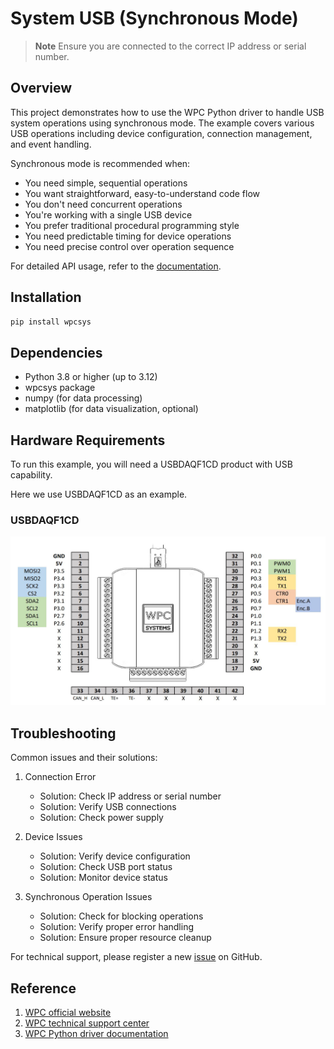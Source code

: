 # System USB (Synchronous Mode)
> **Note**
> Ensure you are connected to the correct IP address or serial number.

## Overview

This project demonstrates how to use the WPC Python driver to handle USB system operations using synchronous mode.
The example covers various USB operations including device configuration, connection management, and event handling.

Synchronous mode is recommended when:
- You need simple, sequential operations
- You want straightforward, easy-to-understand code flow
- You don't need concurrent operations
- You're working with a single USB device
- You prefer traditional procedural programming style
- You need predictable timing for device operations
- You need precise control over operation sequence

For detailed API usage, refer to the [documentation](https://wpc-systems-ltd.github.io/WPC_Python_driver_release/).

## Installation

```bash
pip install wpcsys
```

## Dependencies

- Python 3.8 or higher (up to 3.12)
- wpcsys package
- numpy (for data processing)
- matplotlib (for data visualization, optional)

## Hardware Requirements

To run this example, you will need a USBDAQF1CD product with USB capability.

Here we use USBDAQF1CD as an example.

### USBDAQF1CD

<img src="https://github.com/WPC-Systems-Ltd/WPC_Python_driver_release/blob/main/Reference/Pinouts/pinout-USBDAQF1CD.JPG" alt="drawing" width="600"/>

## Troubleshooting

Common issues and their solutions:

1. Connection Error
   - Solution: Check IP address or serial number
   - Solution: Verify USB connections
   - Solution: Check power supply

2. Device Issues
   - Solution: Verify device configuration
   - Solution: Check USB port status
   - Solution: Monitor device status

3. Synchronous Operation Issues
   - Solution: Check for blocking operations
   - Solution: Verify proper error handling
   - Solution: Ensure proper resource cleanup

For technical support, please register a new [issue](https://github.com/WPC-Systems-Ltd/WPC_Python_driver_release/issues) on GitHub.

## Reference

1. [WPC official website](https://www.wpc.com.tw/)
2. [WPC technical support center](https://wpc.super.site/)
3. [WPC Python driver documentation](https://wpc-systems-ltd.github.io/WPC_Python_driver_release/)